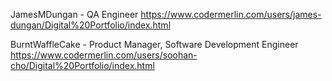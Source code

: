 JamesMDungan - QA Engineer
	https://www.codermerlin.com/users/james-dungan/Digital%20Portfolio/index.html

BurntWaffleCake - Product Manager, Software Development Engineer
	https://www.codermerlin.com/users/soohan-cho/Digital%20Portfolio/index.html
